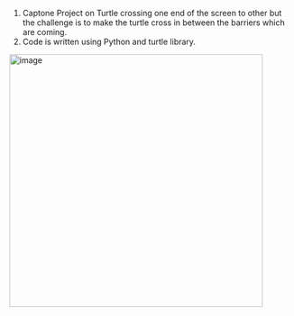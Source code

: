 1. Captone Project on Turtle crossing one end of the screen to other but the challenge is to make the turtle cross in between the barriers which are coming.
2. Code is written using Python and turtle library.
<img width="449" alt="image" src="https://github.com/snehapr/Turtle_crossing_capstone_project/assets/42031979/82e4baf4-0689-4b2b-8ae6-1bbfaba7f550">

